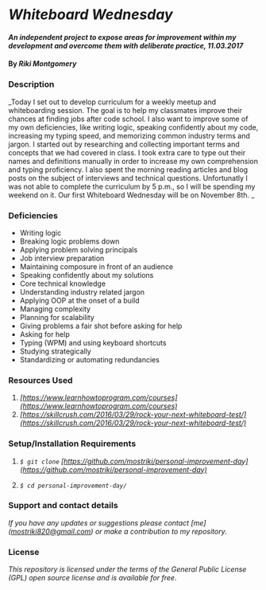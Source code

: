 # _Whiteboard Wednesday_

#### _An independent project to expose areas for improvement within my development and overcome them with deliberate practice, 11.03.2017_

#### By _Riki Montgomery_

### Description

_Today I set out to develop curriculum for a weekly meetup and whiteboarding session. The goal is to help my classmates improve their chances at finding jobs after code school. I also want to improve some of my own deficiencies, like writing logic, speaking confidently about my code, increasing my typing speed, and memorizing common industry terms and jargon. I started out by researching and collecting important terms and concepts that we had covered in class. I took extra care to type out their names and definitions manually in order to increase my own comprehension and typing proficiency. I also spent the morning reading articles and blog posts on the subject of interviews and technical questions. Unfortunatly I was not able to complete the curriculum by 5 p.m., so I will be spending my weekend on it. Our first Whiteboard Wednesday will be on November 8th. _

### Deficiencies

* Writing logic
* Breaking logic problems down
* Applying problem solving principals
* Job interview preparation
* Maintaining composure in front of an audience
* Speaking confidently about my solutions
* Core technical knowledge
* Understanding industry related jargon
* Applying OOP at the onset of a build
* Managing complexity
* Planning for scalability
* Giving problems a fair shot before asking for help
* Asking for help
* Typing (WPM) and using keyboard shortcuts
* Studying strategically
* Standardizing or automating redundancies

### Resources Used

1. _[https://www.learnhowtoprogram.com/courses](https://www.learnhowtoprogram.com/courses)_
1. _[https://skillcrush.com/2016/03/29/rock-your-next-whiteboard-test/](https://skillcrush.com/2016/03/29/rock-your-next-whiteboard-test/)_

### Setup/Installation Requirements

1. _`$ git clone` [https://github.com/mostriki/personal-improvement-day](https://github.com/mostriki/personal-improvement-day)_

1. _`$ cd personal-improvement-day/`_


### Support and contact details

_If you have any updates or suggestions please contact [me] (mostriki820@gmail.com) or make a contribution to my repository._

### License

_This repository is licensed under the terms of the General Public License (GPL) open source license and is available for free._
